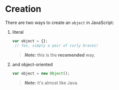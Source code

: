 # Creation
There are two ways to create an `object` in JavaScript:

1. literal

    ```js
    var object = {};
     // Yes, simply a pair of curly braces!

    ```
    > ***Note:*** this is the **recomended** way.

2. and object-oriented

    ```js
    var object = new Object();

    ```
    > ***Note:*** it's almost like Java.
